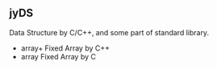 ## jyDS
Data Structure by C/C++, and some part of standard library.

* array+ Fixed Array by C++
* array Fixed Array by C
